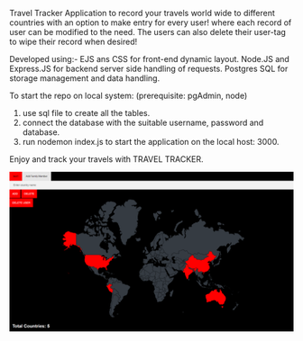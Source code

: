 Travel Tracker Application to record your travels world wide to different countries with an option to make entry for every user!
where each record of user can be modified to the need.
The users can also delete their user-tag to wipe their record when desired!

Developed using:-
EJS ans CSS for front-end dynamic layout.
Node.JS and Express.JS for backend server side handling of requests.
Postgres SQL for storage management and data handling.

To start the repo on local system:
(prerequisite: pgAdmin, node)
1. use sql file to  create all the tables.
2. connect the database with the suitable username, password and database.
3. run nodemon index.js to start the application on the local host: 3000.

Enjoy and track your travels with TRAVEL TRACKER.


![alt text](https://github.com/anurag-soni-19/world-travel/blob/master/public/styles/Screenshot%202024-07-09%20181926.png)
